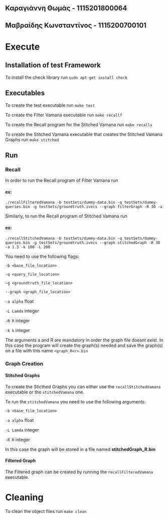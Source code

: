 ## Καραγιάννη Θωμάς - 1115201800064
## Μαβραίδης Κωνσταντίνος - 1115200700101

# Execute

## Installation of test Framework
To install the check library run
```sudo apt-get install check```


## Executables
To create the test executable run
```make test```

To create the Filter Vamana executable run
``` make recallf ```

To create the Recall program for the Stitched Vamana run
``` make recalls ```

To create the Stitched Vamana executable that creates the Stitched Vamana Graphs run
``` make stitched ```

## Run
### Recall
In order to run the Recall program of Filter Vamana run
#### ex:
```./recallFilteredVamana -b testSets/dummy-data.bin -q testSets/dummy-queries.bin -g testSets/groundtruth.ivecs --graph filterGraph -R 30 -a```

Similarly, to run the Recall program of Stitched Vamana run
#### ex:
```./recallStitchedVamana -b testSets/dummy-data.bin -q testSets/dummy-queries.bin -g testSets/groundtruth.ivecs --graph stitchedGraph -R 30 -a 1.3 -k 100 -L 200```

You need to use the following flags:

```-b <base_file_location>```

```-q <query_file_location>```

```-g <groundtruth_file_location>```

```--graph <graph_file_location>```

```-a alpha``` float

```-L Lamda``` integer

```-R R``` integer

```-k k``` integer

The arguments a and R are mandatory in order the graph file doesnt exist. In this case the program will create the graph(s) needed and save the graph(s) on a file with this name ```<graph_R<r>.bin```

### Graph Creation
#### Stitched Graphs
To create the Sticthed Graphs you can either use the ```recallStitchedVamana``` executable or the ```stitchedVamana``` one.

To run the ```stitchedVamana``` you need to use the following arguments:

```-b <base_file_location>```

```-a alpha``` float

```-L Lamda``` integer

```-R R``` integer

In this case the graph will be stored in a file named __stitchedGraph_R<r>.bin__ 

#### Filtered Graph
The Filtered graph can be created by running the ```recallFilteredVamana``` executable.


# Cleaning

To clean the object files run
```make clean```
